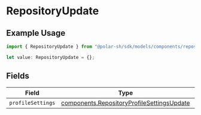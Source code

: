 # RepositoryUpdate

## Example Usage

```typescript
import { RepositoryUpdate } from "@polar-sh/sdk/models/components/repositoryupdate.js";

let value: RepositoryUpdate = {};
```

## Fields

| Field                                                                                                    | Type                                                                                                     | Required                                                                                                 | Description                                                                                              |
| -------------------------------------------------------------------------------------------------------- | -------------------------------------------------------------------------------------------------------- | -------------------------------------------------------------------------------------------------------- | -------------------------------------------------------------------------------------------------------- |
| `profileSettings`                                                                                        | [components.RepositoryProfileSettingsUpdate](../../models/components/repositoryprofilesettingsupdate.md) | :heavy_minus_sign:                                                                                       | N/A                                                                                                      |